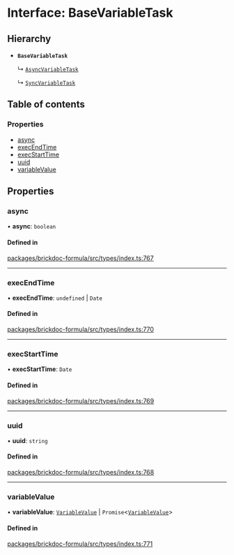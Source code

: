 # Interface: BaseVariableTask

## Hierarchy

- **`BaseVariableTask`**

  ↳ [`AsyncVariableTask`](AsyncVariableTask.md)

  ↳ [`SyncVariableTask`](SyncVariableTask.md)

## Table of contents

### Properties

- [async](BaseVariableTask.md#async)
- [execEndTime](BaseVariableTask.md#execendtime)
- [execStartTime](BaseVariableTask.md#execstarttime)
- [uuid](BaseVariableTask.md#uuid)
- [variableValue](BaseVariableTask.md#variablevalue)

## Properties

### <a id="async" name="async"></a> async

• **async**: `boolean`

#### Defined in

[packages/brickdoc-formula/src/types/index.ts:767](https://github.com/brickdoc/brickdoc/blob/main/packages/brickdoc-formula/src/types/index.ts#L767)

___

### <a id="execendtime" name="execendtime"></a> execEndTime

• **execEndTime**: `undefined` \| `Date`

#### Defined in

[packages/brickdoc-formula/src/types/index.ts:770](https://github.com/brickdoc/brickdoc/blob/main/packages/brickdoc-formula/src/types/index.ts#L770)

___

### <a id="execstarttime" name="execstarttime"></a> execStartTime

• **execStartTime**: `Date`

#### Defined in

[packages/brickdoc-formula/src/types/index.ts:769](https://github.com/brickdoc/brickdoc/blob/main/packages/brickdoc-formula/src/types/index.ts#L769)

___

### <a id="uuid" name="uuid"></a> uuid

• **uuid**: `string`

#### Defined in

[packages/brickdoc-formula/src/types/index.ts:768](https://github.com/brickdoc/brickdoc/blob/main/packages/brickdoc-formula/src/types/index.ts#L768)

___

### <a id="variablevalue" name="variablevalue"></a> variableValue

• **variableValue**: [`VariableValue`](../README.md#variablevalue) \| `Promise`<[`VariableValue`](../README.md#variablevalue)\>

#### Defined in

[packages/brickdoc-formula/src/types/index.ts:771](https://github.com/brickdoc/brickdoc/blob/main/packages/brickdoc-formula/src/types/index.ts#L771)
